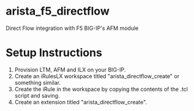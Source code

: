 # arista_f5_directflow
Direct Flow integration with F5 BIG-IP's AFM module

# Setup Instructions

 1. Provision LTM, AFM and ILX on your BIG-IP.
 2. Create an iRulesLX workspace titled "arista_directflow_create" or something similar.
 3. Create the iRule in the workspace by copying the contents of the .tcl script and saving.
 4. Create an extension titled "arista_directflow_create".
 
